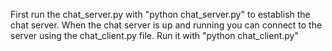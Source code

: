 First run the chat_server.py with "python chat_server.py" to establish the chat server.
When the chat server is up and running you can connect to the server using the chat_client.py file. Run it with "python chat_client.py"
